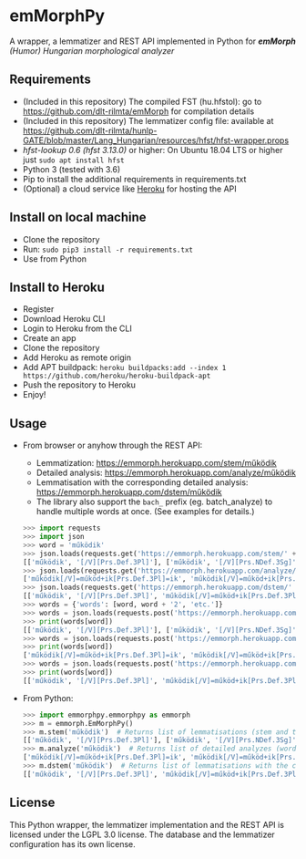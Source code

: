 # emMorphPy
A wrapper, a lemmatizer and REST API implemented in Python for ___emMorph__ (Humor) Hungarian morphological analyzer_ 

## Requirements

  - (Included in this repository) The compiled FST (hu.hfstol): go to https://github.com/dlt-rilmta/emMorph for compilation details
  - (Included in this repository) The lemmatizer config file: available at https://github.com/dlt-rilmta/hunlp-GATE/blob/master/Lang_Hungarian/resources/hfst/hfst-wrapper.props
  - _hfst-lookup 0.6 (hfst 3.13.0)_ or higher: On Ubuntu 18.04 LTS or higher just `sudo apt install hfst`
  - Python 3 (tested with 3.6)
  - Pip to install the additional requirements in requirements.txt
  - (Optional) a cloud service like [Heroku](https://heroku.com) for hosting the API

## Install on local machine

  - Clone the repository
  - Run: `sudo pip3 install -r requirements.txt`
  - Use from Python

## Install to Heroku

  - Register
  - Download Heroku CLI
  - Login to Heroku from the CLI
  - Create an app
  - Clone the repository
  - Add Heroku as remote origin
  - Add APT buildpack: `heroku buildpacks:add --index 1 https://github.com/heroku/heroku-buildpack-apt`
  - Push the repository to Heroku
  - Enjoy!

## Usage

  - From browser or anyhow through the REST API:
     - Lemmatization: https://emmorph.herokuapp.com/stem/működik
     - Detailed analysis: https://emmorph.herokuapp.com/analyze/működik
     - Lemmatisation with the corresponding detailed analysis: https://emmorph.herokuapp.com/dstem/működik
     - The library also support the `bach_` prefix (eg. batch_analyze) to handle multiple words at once. (See examples for details.)

	```python
	>>> import requests
	>>> import json
	>>> word = 'működik'
	>>> json.loads(requests.get('https://emmorph.herokuapp.com/stem/' + word).text)[word]
	[['működik', '[/V][Prs.Def.3Pl]'], ['működik', '[/V][Prs.NDef.3Sg]']]
	>>> json.loads(requests.get('https://emmorph.herokuapp.com/analyze/' + word).text)[word]
	['működik[/V]=működ+ik[Prs.Def.3Pl]=ik', 'működik[/V]=működ+ik[Prs.NDef.3Sg]=ik']
	>>> json.loads(requests.get('https://emmorph.herokuapp.com/dstem/' + word).text)[word]
	[['működik', '[/V][Prs.Def.3Pl]', 'működik[/V]=működ+ik[Prs.Def.3Pl]=ik'], ['működik', '[/V][Prs.NDef.3Sg]', 'működik[/V]=működ+ik[Prs.NDef.3Sg]=ik']]
	>>> words = {'words': [word, word + '2', 'etc.']}
	>>> words = json.loads(requests.post('https://emmorph.herokuapp.com/batch_stem', json=words).text)
	>>> print(words[word])
	[['működik', '[/V][Prs.Def.3Pl]'], ['működik', '[/V][Prs.NDef.3Sg]']]
	>>> words = json.loads(requests.post('https://emmorph.herokuapp.com/batch_analyze', json=words).text)
	>>> print(words[word])
	['működik[/V]=működ+ik[Prs.Def.3Pl]=ik', 'működik[/V]=működ+ik[Prs.NDef.3Sg]=ik']
	>>> words = json.loads(requests.post('https://emmorph.herokuapp.com/batch_dstem', json=words).text)
	>>> print(words[word])
	[['működik', '[/V][Prs.Def.3Pl]', 'működik[/V]=működ+ik[Prs.Def.3Pl]=ik'], ['működik', '[/V][Prs.NDef.3Sg]', 'működik[/V]=működ+ik[Prs.NDef.3Sg]=ik']]
	```
 
  - From Python:

	```python
	>>> import emmorphpy.emmorphpy as emmorph
	>>> m = emmorph.EmMorphPy()
	>>> m.stem('működik')  # Returns list of lemmatisations (stem and tag pairs)
	[['működik', '[/V][Prs.Def.3Pl]'], ['működik', '[/V][Prs.NDef.3Sg]']]
	>>> m.analyze('működik')  # Returns list of detailed analyzes (word by morphemes)
	['működik[/V]=működ+ik[Prs.Def.3Pl]=ik', 'működik[/V]=működ+ik[Prs.NDef.3Sg]=ik']
	>>> m.dstem('működik')  # Returns list of lemmatisations with the corresponding detailed analyzes (stem, tag and detailed analyzes triples)
	[['működik', '[/V][Prs.Def.3Pl]', 'működik[/V]=működ+ik[Prs.Def.3Pl]=ik'], ['működik', '[/V][Prs.NDef.3Sg]', 'működik[/V]=működ+ik[Prs.NDef.3Sg]=ik']]
	```


## License

This Python wrapper, the lemmatizer implementation and the REST API is licensed under the LGPL 3.0 license.
The database and the lemmatizer configuration has its own license.
